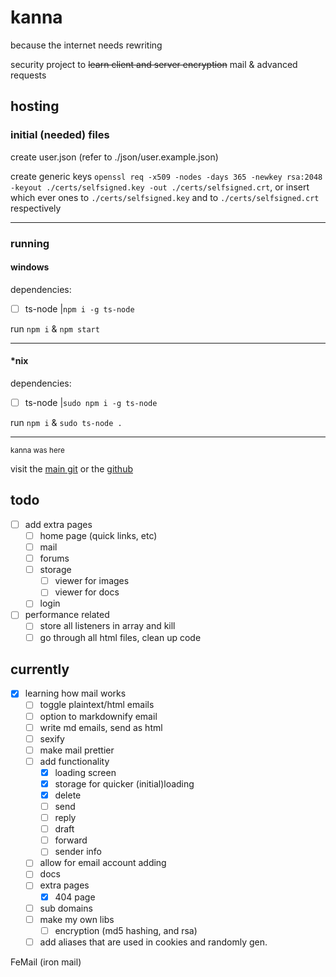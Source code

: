 # kanna

because the internet needs rewriting

security project to ~~learn client and server encryption~~ mail & advanced requests

## hosting

### initial (needed) files

create user.json (refer to ./json/user.example.json)

create generic keys `openssl req -x509 -nodes -days 365 -newkey rsa:2048 -keyout ./certs/selfsigned.key -out ./certs/selfsigned.crt`, or insert which ever ones to `./certs/selfsigned.key` and to `./certs/selfsigned.crt` respectively

---

### running

#### windows

dependencies:

- [ ] ts-node |`npm i -g ts-node`

run `npm i` & `npm start`

---

#### \*nix

dependencies:

- [ ] ts-node |`sudo npm i -g ts-node`

run `npm i` & `sudo ts-node .`

---

<sub>kanna was here</sub>

visit the [main git](https://git.disroot.org/grantsquires/kanna-site) or the [github](https://github.com/squiresgrant/kanna-site)

## todo

- [ ] add extra pages
  - [ ] home page (quick links, etc)
  - [ ] mail
  - [ ] forums
  - [ ] storage
    - [ ] viewer for images
    - [ ] viewer for docs
  - [ ] login
- [ ] performance related
  - [ ] store all listeners in array and kill
  - [ ] go through all html files, clean up code

## currently

- [x] learning how mail works
  - [ ] toggle plaintext/html emails
  - [ ] option to markdownify email
  - [ ] write md emails, send as html
  - [ ] sexify
  - [ ] make mail prettier
  - [ ] add functionality
    - [x] loading screen
    - [x] storage for quicker (initial)loading
    - [x] delete
    - [ ] send
    - [ ] reply
    - [ ] draft
    - [ ] forward
    - [ ] sender info
  - [ ] allow for email account adding
  - [ ] docs
  - [ ] extra pages
    - [x] 404 page
  - [ ] sub domains
  - [ ] make my own libs
    - [ ] encryption (md5 hashing, and rsa)
  - [ ] add aliases that are used in cookies and randomly gen.

FeMail (iron mail)
